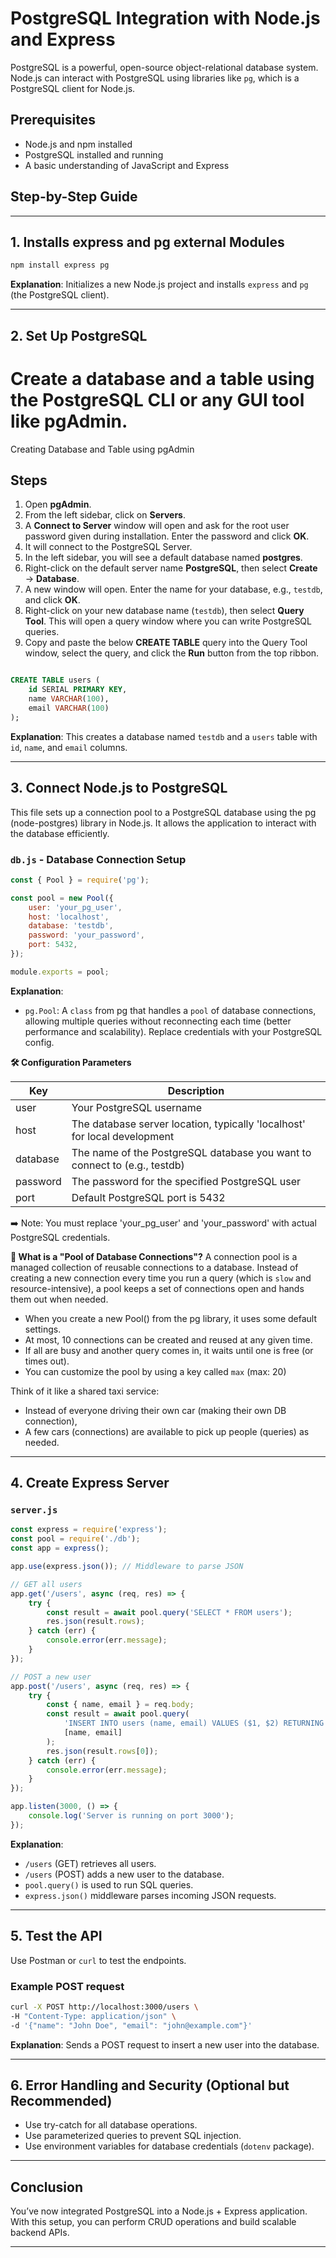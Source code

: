 
# PostgreSQL Integration with Node.js and Express

PostgreSQL is a powerful, open-source object-relational database system. Node.js can interact with PostgreSQL using libraries like `pg`, which is a PostgreSQL client for Node.js.

## Prerequisites

- Node.js and npm installed
- PostgreSQL installed and running
- A basic understanding of JavaScript and Express

## Step-by-Step Guide

---

## 1. Installs express and pg external Modules

```bash
npm install express pg
```

**Explanation**: Initializes a new Node.js project and installs `express` and `pg` (the PostgreSQL client).

---

## 2. Set Up PostgreSQL

# Create a database and a table using the PostgreSQL CLI or any GUI tool like pgAdmin.

Creating Database and Table using pgAdmin

## Steps

1. Open **pgAdmin**.
2. From the left sidebar, click on **Servers**.
3. A **Connect to Server** window will open and ask for the root user password given during installation. Enter the password and click **OK**.
4. It will connect to the PostgreSQL Server.
5. In the left sidebar, you will see a default database named **postgres**.
6. Right-click on the default server name **PostgreSQL**, then select **Create** → **Database**.
7. A new window will open. Enter the name for your database, e.g., `testdb`, and click **OK**.
8. Right-click on your new database name (`testdb`), then select **Query Tool**. This will open a query window where you can write PostgreSQL queries.
9. Copy and paste the below **CREATE TABLE** query into the Query Tool window, select the query, and click the **Run** button from the top ribbon.


```sql

CREATE TABLE users (
    id SERIAL PRIMARY KEY,
    name VARCHAR(100),
    email VARCHAR(100)
);
```

**Explanation**: This creates a database named `testdb` and a `users` table with `id`, `name`, and `email` columns.

---

## 3. Connect Node.js to PostgreSQL
This file sets up a connection pool to a PostgreSQL database using the pg (node-postgres) library in Node.js. It allows the application to interact with the database efficiently.


### `db.js` - Database Connection Setup

```js
const { Pool } = require('pg');

const pool = new Pool({
    user: 'your_pg_user',
    host: 'localhost',
    database: 'testdb',
    password: 'your_password',
    port: 5432,
});

module.exports = pool;
```

**Explanation**: 
 - `pg.Pool`: A `class` from pg that handles a `pool` of database connections, allowing multiple queries without reconnecting each time (better performance and scalability). Replace credentials with your PostgreSQL config.

**🛠 Configuration Parameters**

| Key      | Description                                                               |
| -------- | ------------------------------------------------------------------------- |
| user     | Your PostgreSQL username                                                  |
| host     | The database server location, typically 'localhost' for local development |
| database | The name of the PostgreSQL database you want to connect to (e.g., testdb) |
| password | The password for the specified PostgreSQL user                            |
| port     | Default PostgreSQL port is 5432                                           |

➡️ Note: You must replace 'your_pg_user' and 'your_password' with actual PostgreSQL credentials.


**🔁 What is a "Pool of Database Connections"?**
A connection pool is a managed collection of reusable connections to a database. Instead of creating a new connection every time you run a query (which is `slow` and resource-intensive), a pool keeps a set of connections open and hands them out when needed.
  - When you create a new Pool() from the pg library, it uses some default settings.
  - At most, 10 connections can be created and reused at any given time.
  - If all are busy and another query comes in, it waits until one is free (or times out).
  - You can customize the pool by using a key called `max` (max: 20)

Think of it like a shared taxi service:
  - Instead of everyone driving their own car (making their own DB connection),
  - A few cars (connections) are available to pick up people (queries) as needed.



---

## 4. Create Express Server

### `server.js`

```js
const express = require('express');
const pool = require('./db');
const app = express();

app.use(express.json()); // Middleware to parse JSON

// GET all users
app.get('/users', async (req, res) => {
    try {
        const result = await pool.query('SELECT * FROM users');
        res.json(result.rows);
    } catch (err) {
        console.error(err.message);
    }
});

// POST a new user
app.post('/users', async (req, res) => {
    try {
        const { name, email } = req.body;
        const result = await pool.query(
            'INSERT INTO users (name, email) VALUES ($1, $2) RETURNING *',
            [name, email]
        );
        res.json(result.rows[0]);
    } catch (err) {
        console.error(err.message);
    }
});

app.listen(3000, () => {
    console.log('Server is running on port 3000');
});
```

**Explanation**:
- `/users` (GET) retrieves all users.
- `/users` (POST) adds a new user to the database.
- `pool.query()` is used to run SQL queries.
- `express.json()` middleware parses incoming JSON requests.

---

## 5. Test the API

Use Postman or `curl` to test the endpoints.

### Example POST request

```bash
curl -X POST http://localhost:3000/users \
-H "Content-Type: application/json" \
-d '{"name": "John Doe", "email": "john@example.com"}'
```

**Explanation**: Sends a POST request to insert a new user into the database.

---

## 6. Error Handling and Security (Optional but Recommended)

- Use try-catch for all database operations.
- Use parameterized queries to prevent SQL injection.
- Use environment variables for database credentials (`dotenv` package).

---

## Conclusion

You’ve now integrated PostgreSQL into a Node.js + Express application. With this setup, you can perform CRUD operations and build scalable backend APIs.

--- 
